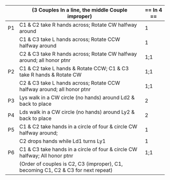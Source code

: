 ||(3 Couples In a line, the middle Couple improper) |== In 4 == |
|-----|----|-----|
|P1| C1 & C2 take R hands across; Rotate CW halfway around |1|
|| C1 & C3 take L hands across; Rotate CCW halfway around |1|
||C2 & C3 take R hands across; Rotate CW halfway around; all honor ptnr |1;1|
|P2| C1 & C2 take L hands & Rotate CCW; C1 & C3 take R hands & Rotate CW |1;1|
||C2 & C3 take L hands across; Rotate CCW halfway around; all honor ptnr |1;1|
|P3| Lys walk in a CW circle (no hands) around Ld2 & back to place |2|
|P4| Lds walk in a CW circle (no hands) around Ly2 & back to place |2|
|P5| C1 & C2 take hands in a circle of four & circle CW halfway around; |1|
||C2 drops hands while Ld1 turns Ly1 |1|
|P6| C1 & C3 take hands in a circle of four & circle CW halfway; All honor ptnr |1;1|
||(Order of couples is C2, C3 (improper), C1, becoming C1, C2 & C3 for next repeat)||
